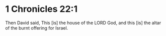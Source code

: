 # 1 Chronicles 22:1

Then David said, This [is] the house of the LORD God, and this [is] the altar of the burnt offering for Israel.